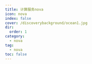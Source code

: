 ```yaml
---
title: 计算服务nova
icon: nova 
index: false
cover: /discoverybackground/ocean1.jpg
dir:
  order: 1
category:
  - nova
tag:
  - nova
toc: false
---
```


<Catalog/>
